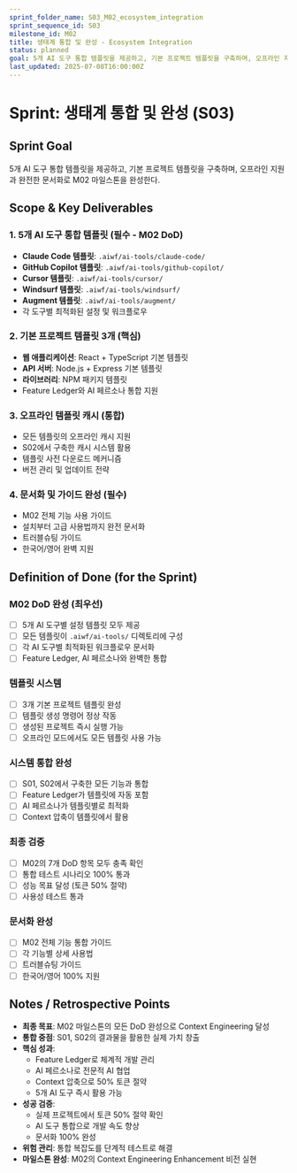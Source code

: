 ```yaml
---
sprint_folder_name: S03_M02_ecosystem_integration
sprint_sequence_id: S03
milestone_id: M02
title: 생태계 통합 및 완성 - Ecosystem Integration
status: planned
goal: 5개 AI 도구 통합 템플릿을 제공하고, 기본 프로젝트 템플릿을 구축하며, 오프라인 지원과 완전한 문서화로 M02 마일스톤을 완성한다.
last_updated: 2025-07-08T16:00:00Z
---
```


# Sprint: 생태계 통합 및 완성 (S03)

## Sprint Goal
5개 AI 도구 통합 템플릿을 제공하고, 기본 프로젝트 템플릿을 구축하며, 오프라인 지원과 완전한 문서화로 M02 마일스톤을 완성한다.

## Scope & Key Deliverables

### 1. 5개 AI 도구 통합 템플릿 (필수 - M02 DoD)
- **Claude Code 템플릿**: `.aiwf/ai-tools/claude-code/`
- **GitHub Copilot 템플릿**: `.aiwf/ai-tools/github-copilot/`
- **Cursor 템플릿**: `.aiwf/ai-tools/cursor/`
- **Windsurf 템플릿**: `.aiwf/ai-tools/windsurf/`
- **Augment 템플릿**: `.aiwf/ai-tools/augment/`
- 각 도구별 최적화된 설정 및 워크플로우

### 2. 기본 프로젝트 템플릿 3개 (핵심)
- **웹 애플리케이션**: React + TypeScript 기본 템플릿
- **API 서버**: Node.js + Express 기본 템플릿
- **라이브러리**: NPM 패키지 템플릿
- Feature Ledger와 AI 페르소나 통합 지원

### 3. 오프라인 템플릿 캐시 (통합)
- 모든 템플릿의 오프라인 캐시 지원
- S02에서 구축한 캐시 시스템 활용
- 템플릿 사전 다운로드 메커니즘
- 버전 관리 및 업데이트 전략

### 4. 문서화 및 가이드 완성 (필수)
- M02 전체 기능 사용 가이드
- 설치부터 고급 사용법까지 완전 문서화
- 트러블슈팅 가이드
- 한국어/영어 완벽 지원

## Definition of Done (for the Sprint)

### M02 DoD 완성 (최우선)
- [ ] 5개 AI 도구별 설정 템플릿 모두 제공
- [ ] 모든 템플릿이 `.aiwf/ai-tools/` 디렉토리에 구성
- [ ] 각 AI 도구별 최적화된 워크플로우 문서화
- [ ] Feature Ledger, AI 페르소나와 완벽한 통합

### 템플릿 시스템
- [ ] 3개 기본 프로젝트 템플릿 완성
- [ ] 템플릿 생성 명령어 정상 작동
- [ ] 생성된 프로젝트 즉시 실행 가능
- [ ] 오프라인 모드에서도 모든 템플릿 사용 가능

### 시스템 통합 완성
- [ ] S01, S02에서 구축한 모든 기능과 통합
- [ ] Feature Ledger가 템플릿에 자동 포함
- [ ] AI 페르소나가 템플릿별로 최적화
- [ ] Context 압축이 템플릿에서 활용

### 최종 검증
- [ ] M02의 7개 DoD 항목 모두 충족 확인
- [ ] 통합 테스트 시나리오 100% 통과
- [ ] 성능 목표 달성 (토큰 50% 절약)
- [ ] 사용성 테스트 통과

### 문서화 완성
- [ ] M02 전체 기능 통합 가이드
- [ ] 각 기능별 상세 사용법
- [ ] 트러블슈팅 가이드
- [ ] 한국어/영어 100% 지원

## Notes / Retrospective Points

- **최종 목표**: M02 마일스톤의 모든 DoD 완성으로 Context Engineering 달성
- **통합 중점**: S01, S02의 결과물을 활용한 실제 가치 창출
- **핵심 성과**: 
  - Feature Ledger로 체계적 개발 관리
  - AI 페르소나로 전문적 AI 협업
  - Context 압축으로 50% 토큰 절약
  - 5개 AI 도구 즉시 활용 가능
- **성공 검증**: 
  - 실제 프로젝트에서 토큰 50% 절약 확인
  - AI 도구 통합으로 개발 속도 향상
  - 문서화 100% 완성
- **위험 관리**: 통합 복잡도를 단계적 테스트로 해결
- **마일스톤 완성**: M02의 Context Engineering Enhancement 비전 실현
